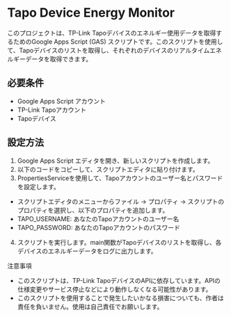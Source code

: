 # Tapo Device Energy Monitor

このプロジェクトは、TP-Link Tapoデバイスのエネルギー使用データを取得するためのGoogle Apps Script (GAS) スクリプトです。このスクリプトを使用して、Tapoデバイスのリストを取得し、それぞれのデバイスのリアルタイムエネルギーデータを取得できます。

## 必要条件

- Google Apps Script アカウント
- TP-Link Tapoアカウント
- Tapoデバイス

## 設定方法

1. Google Apps Script エディタを開き、新しいスクリプトを作成します。
2. 以下のコードをコピーして、スクリプトエディタに貼り付けます。
3. PropertiesServiceを使用して、Tapoアカウントのユーザー名とパスワードを設定します。
- スクリプトエディタのメニューからファイル -> プロパティ -> スクリプトのプロパティを選択し、以下のプロパティを追加します。
- TAPO_USERNAME: あなたのTapoアカウントのユーザー名
- TAPO_PASSWORD: あなたのTapoアカウントのパスワード
4. スクリプトを実行します。main関数がTapoデバイスのリストを取得し、各デバイスのエネルギーデータをログに出力します。


  
注意事項
- このスクリプトは、TP-Link TapoデバイスのAPIに依存しています。APIの仕様変更やサービス停止などにより動作しなくなる可能性があります。
- このスクリプトを使用することで発生したいかなる損害についても、作者は責任を負いません。使用は自己責任でお願いします。
